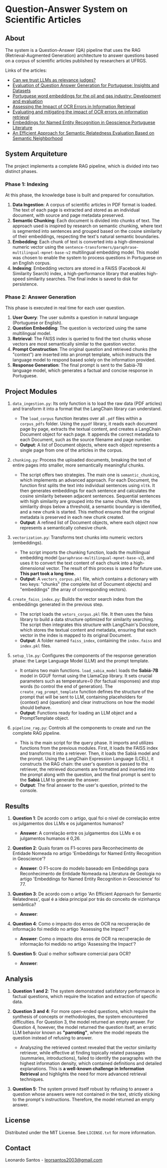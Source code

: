 # Question-Answer System on Scientific Articles

## About

The system is a Question-Answer (QA) pipeline that uses the RAG (Retrieval-Augmented Generation) architecture to answer questions based on a corpus of scientific articles published by researchers at UFRGS.

Links of the articles:

* [Can we trust LLMs as relevance judges?](https://sol.sbc.org.br/index.php/sbbd/article/view/30724)
* [Evaluation of Question Answer Generation for Portuguese: Insights and Datasets](https://aclanthology.org/2024.findings-emnlp.306.pdf)
* [Portuguese word embeddings for the oil and gas industry: Development and evaluation](https://www.sciencedirect.com/science/article/abs/pii/S0166361520305819)
* [Assessing the Impact of OCR Errors in Information Retrieval](https://link.springer.com/chapter/10.1007/978-3-030-45442-5_13)
* [Evaluating and mitigating the impact of OCR errors on information retrieval](https://link.springer.com/article/10.1007/s00799-023-00345-6)
* [Embeddings for Named Entity Recognition in Geoscience Portuguese Literature](https://aclanthology.org/2020.lrec-1.568.pdf)
* [An Efficient Approach for Semantic Relatedness Evaluation Based on Semantic Neighborhood](https://ieeexplore.ieee.org/document/8995302)

## System Arquiteture

The project implements a complete RAG pipeline, which is divided into two distinct phases.

### Phase 1: Indexing

At this phase, the knowledge base is built and prepared for consultation.

1. **Data Ingestion**: A corpus of scientific articles in PDF format is loaded. The text of each page is extracted and stored as an individual document, with source and page metadata preserved.
2. **Semantic Chunking**: Each document is divided into chunks of text. The approach used is inspired by research on semantic chunking, where text is segmented into sentences and grouped based on the cosine similarity of their embeddings, respecting the text's natural semantic boundaries.
3. **Embedding**: Each chunk of text is converted into a high-dimensional numeric vector using the `sentence-transformers/paraphrase-multilingual-mpnet-base-v2` multilingual embedding model. This model was chosen to enable the system to process questions in Portuguese on an English corpus.
4. **Indexing**: Embedding vectors are stored in a FAISS (Facebook AI Similarity Search) index, a high-performance library that enables high-speed similarity searches. The final index is saved to disk for persistence.

### Phase 2: Answer Generation

This phase is executed in real time for each user question.

1. **User Query**: The user submits a question in natural language (Portuguese or English).
2. **Question Embedding**: The question is vectorized using the same multilingual model.
3. **Retrieval**: The FAISS index is queried to find the text chunks whose vectors are most semantically similar to the question vector.
4. **Prompt Construction**: The original question and retrieved chunks (the "context") are inserted into an prompt template, which instructs the language model to respond based solely on the information provided.
5. **Response Generation**: The final prompt is sent to the Sabiá-7B language model, which generates a factual and concise response in Portuguese.

## Project Modules

1. `data_ingestion.py`: Its only function is to load the raw data (PDF articles) and transform it into a format that the LangChain library can understand.
      * The `load_corpus` function iterates over all `.pdf` files within a `corpus_pdfs` folder. Using the `pypdf` library, it reads each document page by page, extracts the textual content, and creates a LangChain Document object for each page. It appends the correct metadata to each Document, such as the source filename and page number.
      * **Output**: A list of Document objects, where each object represents a single page from one of the articles in the corpus.

2. `chunking.py`: Process the uploaded documents, breaking the text of entire pages into smaller, more semantically meaningful chunks.
      * The script offers two strategies. The main one is `semantic_chunking`, which implements an advanced approach. For each Document, the function first splits the text into individual sentences using `nltk`. It then generates embeddings for each sentence and calculates the cosine similarity between adjacent sentences. Sequential sentences with high similarity are grouped into the same chunk. When the similarity drops below a threshold, a semantic boundary is identified, and a new chunk is started. This method ensures that the original metadata is preserved in each new chunk created.
      * **Output**: A refined list of Document objects, where each object now represents a semantically cohesive chunk.

3. `vectorization.py`: Transforms text chunks into numeric vectors (embeddings).
      * The script imports the chunking function, loads the multilingual embedding model (`paraphrase-multilingual-mpnet-base-v2`), and uses it to convert the text content of each chunk into a high-dimensional vector. The result of this process is saved for future use. **This part took a long time.**
      * **Output**: A `vectors_corpus.pkl` file, which contains a dictionary with two keys: "chunks" (the complete list of Document objects) and "embeddings" (the array of corresponding vectors).

4. `create_faiss_index.py`: Builds the vector search index from the embeddings generated in the previous step.
      * The script loads the `vetors_corpus.pkl` file. It then uses the faiss library to build a data structure optimized for similarity searching. The script then integrates this structure with LangChain's Docstore, which stores the textual content and metadata, ensuring that each vector in the index is mapped to its original Document.
      * **Output**: A folder named `faiss_index`, containing the `index.faiss` and `index.pkl` files.

5. `setup_llm.py`: Configures the components of the response generation phase: the Large Language Model (LLM) and the prompt template.
      * It ontains two main functions. `load_sabia_model` loads the **Sabiá-7B** model in GGUF format using the LlamaCpp library. It sets crucial parameters such as temperature=0 (for factual responses) and stop words (to control the end of generation). The `create_rag_prompt_template` function defines the structure of the prompt that will be sent to LLM, containing placeholders for {context} and {question} and clear instructions on how the model should behave.
      * **Output**: Functions ready for loading an LLM object and a PromptTemplate object.

6. `pipeline_rag.py`: Controls all the components to create and run the complete RAG pipeline.
      * This is the main script for the query phase. It imports and utilizes functions from the previous modules. First, it loads the FAISS index and transforms it into a retriever. Then, it loads the Sabiá model and the prompt. Using the LangChain Expression Language (LCEL), it constructs the RAG chain: the user's question is passed to the retriever, the retrieved documents are formatted and inserted into the prompt along with the question, and the final prompt is sent to the **Sabiá** LLM to generate the answer.
      * **Output**: The final answer to the user's question, printed to the console.
  
## Results

1. **Question 1**: De acordo com o artigo, qual foi o nível de correlação entre os julgamentos dos LLMs e os julgamentos humanos?
     * **Answer**: A correlação entre os julgamentos dos LLMs e os julgamentos humanos é 0,26.

2. **Question 2**: Quais foram os F1-scores para Reconhecimento de Entidade Nomeada no artigo 'Embeddings for Named Entity Recognition in Geoscience'?
     * **Answer**: O F1-score do modelo baseado em Embeddings para Reconhecimento de Entidade Nomeada na Literatura de Geologia no artigo 'Embeddings for Named Entity Recognition in Geoscience' foi 77.

3. **Question 3**: De acordo com o artigo 'An Efficient Approach for Semantic Relatedness', qual é a ideia principal por trás do conceito de vizinhança semântica?
     * **Answer**: <empty>

4. **Question 4**: Como o impacto dos erros de OCR na recuperação de informação foi medido no artigo 'Assessing the Impact'?
     * **Answer**: Como o impacto dos erros de OCR na recuperação de informação foi medido no artigo 'Assessing the Impact'?

5. **Question 5**: Qual o melhor software comercial para OCR?
     * **Answer**: <empty>

## Analysis

1. **Question 1 and 2**: The system demonstrated satisfatory performance in factual questions, which require the location and extraction of specific data.

2. **Question 3 and 4**: For more open-ended questions, which require the synthesis of concepts or methodologies, the system encountered difficulties. For Question 3, the model returned an empty answer. For Question 4, however, the model returned the question itself, an erratic LLM behavior known as **"parroting"**, where the model repeats the question instead of refusing to answer.
     * Analyszing the retrieved context revealed that the vector similarity retriever, while effective at finding topically related passages (summaries, introductions), failed to identify the paragraphs with the highest information density, which contained definitions and detailed explanations. This is **a well-known challenge in Information Retrieval** and highlights the need for more advanced retrieval techniques.

4. **Question 5**: The system proved itself robust by refusing to answer a question whose answers were not contained in the text, strictly sticking to the prompt's instructions. Therefore, the model returned an empty answer.

## License

Distributed under the MIT License. See `LICENSE.txt` for more information.

## Contact

Leonardo Santos - <leorsantos2003@gmail.com>
